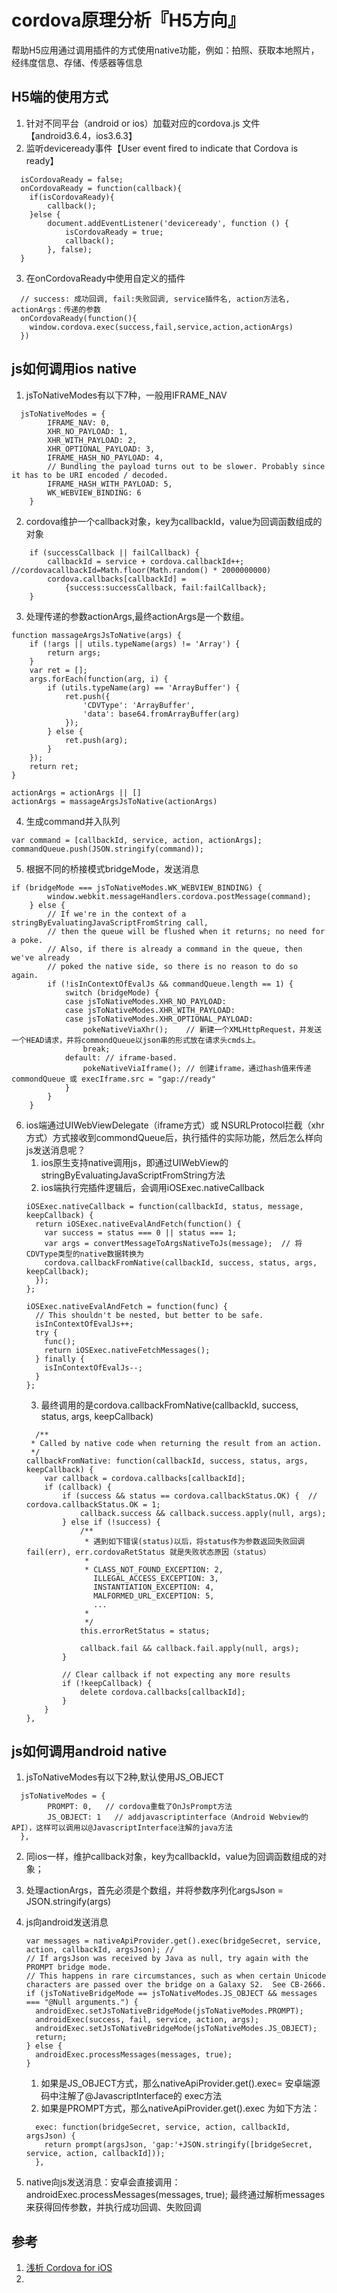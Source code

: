 # cordova原理分析『H5方向』
帮助H5应用通过调用插件的方式使用native功能，例如：拍照、获取本地照片，经纬度信息、存储、传感器等信息
## H5端的使用方式
1. 针对不同平台（android or ios）加载对应的cordova.js 文件【android3.6.4，ios3.6.3】
2. 监听deviceready事件【User event fired to indicate that Cordova is ready】
```
  isCordovaReady = false;
  onCordovaReady = function(callback){
    if(isCordovaReady){
        callback();
    }else {
        document.addEventListener('deviceready', function () {
            isCordovaReady = true;
            callback();
        }, false);
  }
```
3. 在onCordovaReady中使用自定义的插件
```
  // success: 成功回调, fail:失败回调, service插件名, action方法名, actionArgs：传递的参数
  onCordovaReady(function(){
    window.cordova.exec(success,fail,service,action,actionArgs)
  })
```
## js如何调用ios native
1. jsToNativeModes有以下7种，一般用IFRAME_NAV
```
  jsToNativeModes = {
        IFRAME_NAV: 0,
        XHR_NO_PAYLOAD: 1,
        XHR_WITH_PAYLOAD: 2,
        XHR_OPTIONAL_PAYLOAD: 3,
        IFRAME_HASH_NO_PAYLOAD: 4,
        // Bundling the payload turns out to be slower. Probably since it has to be URI encoded / decoded.
        IFRAME_HASH_WITH_PAYLOAD: 5,
        WK_WEBVIEW_BINDING: 6
    }
```
2. cordova维护一个callback对象，key为callbackId，value为回调函数组成的对象
```
    if (successCallback || failCallback) {
        callbackId = service + cordova.callbackId++;  //cordovacallbackId=Math.floor(Math.random() * 2000000000)
        cordova.callbacks[callbackId] =
            {success:successCallback, fail:failCallback};
    }
```
3. 处理传递的参数actionArgs,最终actionArgs是一个数组。
```
function massageArgsJsToNative(args) {
    if (!args || utils.typeName(args) != 'Array') {
        return args;
    }
    var ret = [];
    args.forEach(function(arg, i) {
        if (utils.typeName(arg) == 'ArrayBuffer') {
            ret.push({
                'CDVType': 'ArrayBuffer',
                'data': base64.fromArrayBuffer(arg)
            });
        } else {
            ret.push(arg);
        }
    });
    return ret;
}

actionArgs = actionArgs || []
actionArgs = massageArgsJsToNative(actionArgs)
```
4. 生成command并入队列
```
var command = [callbackId, service, action, actionArgs];
commandQueue.push(JSON.stringify(command));
```
5. 根据不同的桥接模式bridgeMode，发送消息
```
if (bridgeMode === jsToNativeModes.WK_WEBVIEW_BINDING) {
        window.webkit.messageHandlers.cordova.postMessage(command);
    } else {
        // If we're in the context of a stringByEvaluatingJavaScriptFromString call,
        // then the queue will be flushed when it returns; no need for a poke.
        // Also, if there is already a command in the queue, then we've already
        // poked the native side, so there is no reason to do so again.
        if (!isInContextOfEvalJs && commandQueue.length == 1) {
            switch (bridgeMode) {
            case jsToNativeModes.XHR_NO_PAYLOAD:
            case jsToNativeModes.XHR_WITH_PAYLOAD:
            case jsToNativeModes.XHR_OPTIONAL_PAYLOAD:
                pokeNativeViaXhr();    // 新建一个XMLHttpRequest，并发送一个HEAD请求，并将commondQueue以json串的形式放在请求头cmds上。
                break;
            default: // iframe-based.
                pokeNativeViaIframe(); // 创建iframe，通过hash值来传递commondQueue 或 execIframe.src = "gap://ready"
            }
        }
    }
```
6. ios端通过UIWebViewDelegate（iframe方式）或 NSURLProtocol拦截（xhr方式）方式接收到commondQueue后，执行插件的实际功能，然后怎么样向js发送消息呢？
    1. ios原生支持native调用js，即通过UIWebView的stringByEvaluatingJavaScriptFromString方法
    2. ios端执行完插件逻辑后，会调用iOSExec.nativeCallback
    ```
    iOSExec.nativeCallback = function(callbackId, status, message, keepCallback) {
      return iOSExec.nativeEvalAndFetch(function() {
        var success = status === 0 || status === 1;
        var args = convertMessageToArgsNativeToJs(message);  // 将CDVType类型的native数据转换为
        cordova.callbackFromNative(callbackId, success, status, args, keepCallback);
      });
    };
    
    iOSExec.nativeEvalAndFetch = function(func) {
      // This shouldn't be nested, but better to be safe.
      isInContextOfEvalJs++;
      try {
        func();
        return iOSExec.nativeFetchMessages();
      } finally {
        isInContextOfEvalJs--;
      }
    };
    ```
    3. 最终调用的是cordova.callbackFromNative(callbackId, success, status, args, keepCallback)
    ```
      /**
     * Called by native code when returning the result from an action.
     */
    callbackFromNative: function(callbackId, success, status, args, keepCallback) {
        var callback = cordova.callbacks[callbackId];
        if (callback) {
            if (success && status == cordova.callbackStatus.OK) {  // cordova.callbackStatus.OK = 1;
                callback.success && callback.success.apply(null, args);
            } else if (!success) {
                /**
                 * 遇到如下错误(status)以后，将status作为参数返回失败回调 fail(err), err.cordovaRetStatus 就是失败状态原因（status）
                 *
                 * CLASS_NOT_FOUND_EXCEPTION: 2,
                   ILLEGAL_ACCESS_EXCEPTION: 3,
                   INSTANTIATION_EXCEPTION: 4,
                   MALFORMED_URL_EXCEPTION: 5,
                   ...
                 *
                 */
                this.errorRetStatus = status;

                callback.fail && callback.fail.apply(null, args);
            }

            // Clear callback if not expecting any more results
            if (!keepCallback) {
                delete cordova.callbacks[callbackId];
            }
        }
    },
    ```
## js如何调用android native
1. jsToNativeModes有以下2种,默认使用JS_OBJECT
```
  jsToNativeModes = {
        PROMPT: 0,   // cordova重载了OnJsPrompt方法
        JS_OBJECT: 1   // addjavascriptinterface（Android Webview的API），这样可以调用以@JavascriptInterface注解的java方法
  },
```
2. 同ios一样，维护callback对象，key为callbackId，value为回调函数组成的对象；
3. 处理actionArgs，首先必须是个数组，并将参数序列化argsJson = JSON.stringify(args)
4. js向android发送消息
    ```
    var messages = nativeApiProvider.get().exec(bridgeSecret, service, action, callbackId, argsJson); // 
    // If argsJson was received by Java as null, try again with the PROMPT bridge mode.
    // This happens in rare circumstances, such as when certain Unicode characters are passed over the bridge on a Galaxy S2.  See CB-2666.
    if (jsToNativeBridgeMode == jsToNativeModes.JS_OBJECT && messages === "@Null arguments.") {
      androidExec.setJsToNativeBridgeMode(jsToNativeModes.PROMPT);
      androidExec(success, fail, service, action, args);
      androidExec.setJsToNativeBridgeMode(jsToNativeModes.JS_OBJECT);
      return;
    } else {
      androidExec.processMessages(messages, true);
    }
    ```   
   
    1. 如果是JS_OBJECT方式，那么nativeApiProvider.get().exec= 安卓端源码中注解了@JavascriptInterface的 exec方法
    2. 如果是PROMPT方式，那么nativeApiProvider.get().exec 为如下方法：
      ```
        exec: function(bridgeSecret, service, action, callbackId, argsJson) {
          return prompt(argsJson, 'gap:'+JSON.stringify([bridgeSecret, service, action, callbackId]));
        },
      ```
5. native向js发送消息：安卓会直接调用：androidExec.processMessages(messages, true); 最终通过解析messages来获得回传参数，并执行成功回调、失败回调
## 参考
1. [浅析 Cordova for iOS](http://zhenby.com/blog/2013/05/16/cordova-for-ios/)
2. 
